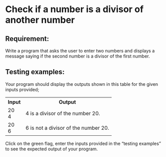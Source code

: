 # Check if a number is a divisor of another number

## Requirement:

Write a program that asks the user to enter two numbers and displays a message saying if the second number is a divisor of the first number.

## Testing examples:

Your program should display the outputs shown in this table for the given inputs provided;

<table>
  <tr>
    <th>Input</th>
    <th>Output</th>
  </tr>
  <tr>
    <td>20<br>4</td>
    <td>4 is a divisor of the number 20.</td>
  </tr>
  <tr>
    <td>20<br>6</td>
    <td>6 is not a divisor of the number 20.</td>
  </tr>
</table>

Click on the green flag, enter the inputs provided in the “testing examples” to see the expected output of your program.
